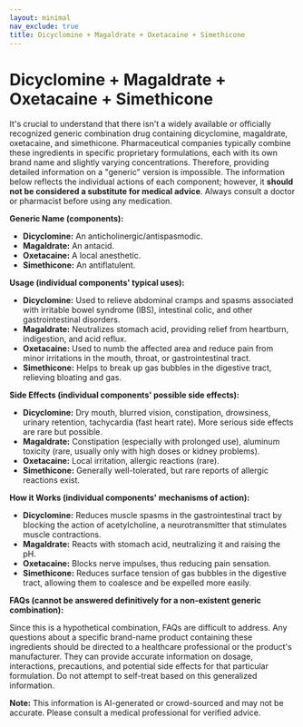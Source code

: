 ```yaml
---
layout: minimal
nav_exclude: true
title: Dicyclomine + Magaldrate + Oxetacaine + Simethicone
---
```


# Dicyclomine + Magaldrate + Oxetacaine + Simethicone

It's crucial to understand that there isn't a widely available or officially recognized generic combination drug containing dicyclomine, magaldrate, oxetacaine, and simethicone.  Pharmaceutical companies typically combine these ingredients in specific proprietary formulations, each with its own brand name and slightly varying concentrations.  Therefore, providing detailed information on a "generic" version is impossible.  The information below reflects the individual actions of each component; however, it **should not be considered a substitute for medical advice**.  Always consult a doctor or pharmacist before using any medication.


**Generic Name (components):**

* **Dicyclomine:** An anticholinergic/antispasmodic.
* **Magaldrate:** An antacid.
* **Oxetacaine:** A local anesthetic.
* **Simethicone:** An antiflatulent.


**Usage (individual components' typical uses):**

* **Dicyclomine:** Used to relieve abdominal cramps and spasms associated with irritable bowel syndrome (IBS), intestinal colic, and other gastrointestinal disorders.
* **Magaldrate:** Neutralizes stomach acid, providing relief from heartburn, indigestion, and acid reflux.
* **Oxetacaine:** Used to numb the affected area and reduce pain from minor irritations in the mouth, throat, or gastrointestinal tract.
* **Simethicone:** Helps to break up gas bubbles in the digestive tract, relieving bloating and gas.


**Side Effects (individual components' possible side effects):**

* **Dicyclomine:** Dry mouth, blurred vision, constipation, drowsiness, urinary retention, tachycardia (fast heart rate).  More serious side effects are rare but possible.
* **Magaldrate:** Constipation (especially with prolonged use), aluminum toxicity (rare, usually only with high doses or kidney problems).
* **Oxetacaine:** Local irritation, allergic reactions (rare).
* **Simethicone:** Generally well-tolerated, but rare reports of allergic reactions exist.


**How it Works (individual components' mechanisms of action):**

* **Dicyclomine:** Reduces muscle spasms in the gastrointestinal tract by blocking the action of acetylcholine, a neurotransmitter that stimulates muscle contractions.
* **Magaldrate:** Reacts with stomach acid, neutralizing it and raising the pH.
* **Oxetacaine:** Blocks nerve impulses, thus reducing pain sensation.
* **Simethicone:** Reduces surface tension of gas bubbles in the digestive tract, allowing them to coalesce and be expelled more easily.


**FAQs (cannot be answered definitively for a non-existent generic combination):**

Since this is a hypothetical combination, FAQs are difficult to address.  Any questions about a specific brand-name product containing these ingredients should be directed to a healthcare professional or the product's manufacturer.  They can provide accurate information on dosage, interactions, precautions, and potential side effects for that particular formulation.  Do not attempt to self-treat based on this generalized information.


**Note:** This information is AI-generated or crowd-sourced and may not be accurate. Please consult a medical professional for verified advice.